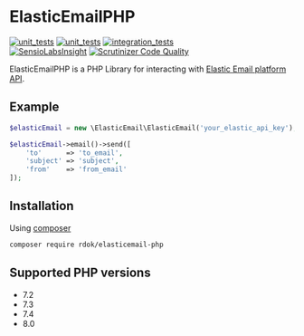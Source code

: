 # ElasticEmailPHP 
[![unit_tests][unit_tests_badge]][unit_tests]
[![unit_tests][unit_tests_badge]][unit_tests]
[![integration_tests][integration_tests_badge]][integration_tests]  
[![SensioLabsInsight](https://insight.sensiolabs.com/projects/386386ba-fbe5-4a50-a51c-07bfd7b3617f/mini.png)](https://insight.sensiolabs.com/projects/386386ba-fbe5-4a50-a51c-07bfd7b3617f)
[![Scrutinizer Code Quality](https://scrutinizer-ci.com/g/rdok/elasticemail-php/badges/quality-score.png?b=master)](https://scrutinizer-ci.com/g/rdok/elasticemail-php/?branch=master)
  
ElasticEmailPHP is a PHP Library for interacting with [Elastic Email platform API](http://api.elasticemail.com/public/help).

## Example
```php
$elasticEmail = new \ElasticEmail\ElasticEmail('your_elastic_api_key');

$elasticEmail->email()->send([
    'to'      => 'to_email',
    'subject' => 'subject',
    'from'    => 'from_email'
]);
```

## Installation
Using [composer](https://getcomposer.org/download/)
```bash
composer require rdok/elasticemail-php
```

## Supported PHP versions
- 7.2
- 7.3
- 7.4
- 8.0


[unit_tests]: https://github.com/rdok/elasticemail-php/actions/workflows/unit-tests.yml
[unit_tests_badge]: https://github.com/rdok/elasticemail-php/actions/workflows/unit-tests.yml/badge.svg
[integration_tests]: https://github.com/rdok/elasticemail-php/actions/workflows/integration-tests.yml
[integration_tests_badge]: https://github.com/rdok/elasticemail-php/actions/workflows/integration-tests.yml/badge.svg
